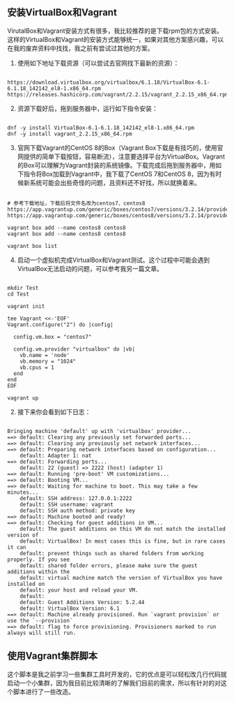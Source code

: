 ## 安装VirtualBox和Vagrant

VirutalBox和Vagrant安装方式有很多，我比较推荐的是下载rpm包的方式安装。这样的VirtualBox和Vagrant的安装方式能够统一，如果对其他方案感兴趣，可以在我的废弃资料中找找，我之前有尝试过其他的方案。

1. 使用如下地址下载资源（可以尝试去官网找下最新的资源）：

~~~

https://download.virtualbox.org/virtualbox/6.1.18/VirtualBox-6.1-6.1.18_142142_el8-1.x86_64.rpm
https://releases.hashicorp.com/vagrant/2.2.15/vagrant_2.2.15_x86_64.rpm

~~~

2. 资源下载好后，拖到服务器中，运行如下指令安装：

~~~

dnf -y install VirtualBox-6.1-6.1.18_142142_el8-1.x86_64.rpm
dnf -y install vagrant_2.2.15_x86_64.rpm

~~~

3. 官网下载Vagrant的CentOS 8的Box（Vagrant Box下载是有技巧的，使用官网提供的简单下载按钮，容易断流），注意要选择平台为VirtualBox。Vagrant的Box可以理解为Vagrant封装的系统镜像。下载完成后拖到服务器中，用如下指令将Box加载到Vagrant中，我下载了CentOS 7和CentOS 8，因为有时候新系统可能会出些奇怪的问题，且资料还不好找，所以就换着来。

~~~

# 参考下载地址，下载后将文件名改为centos7、centos8
https://app.vagrantup.com/generic/boxes/centos7/versions/3.2.14/providers/virtualbox.box
https://app.vagrantup.com/generic/boxes/centos8/versions/3.2.14/providers/virtualbox.box

vagrant box add --name centos8 centos8
vagrant box add --name centos8 centos8

vagrant box list

~~~

4. 启动一个虚拟机完成VirtualBox和Vagrant测试。这个过程中可能会遇到VirtualBox无法启动的问题，可以参考我另一篇文章。

~~~ shell

mkdir Test
cd Test

vagrant init

tee Vagrant <<-'EOF'
Vagrant.configure("2") do |config|

  config.vm.box = "centos7"

  config.vm.provider "virtualbox" do |vb|
    vb.name = 'node'
    vb.memory = "1024"
    vb.cpus = 1
  end
end
EOF

vagrant up

~~~

2. 接下来你会看到如下日志：

~~~

Bringing machine 'default' up with 'virtualbox' provider...
==> default: Clearing any previously set forwarded ports...
==> default: Clearing any previously set network interfaces...
==> default: Preparing network interfaces based on configuration...
    default: Adapter 1: nat
==> default: Forwarding ports...
    default: 22 (guest) => 2222 (host) (adapter 1)
==> default: Running 'pre-boot' VM customizations...
==> default: Booting VM...
==> default: Waiting for machine to boot. This may take a few minutes...
    default: SSH address: 127.0.0.1:2222
    default: SSH username: vagrant
    default: SSH auth method: private key
==> default: Machine booted and ready!
==> default: Checking for guest additions in VM...
    default: The guest additions on this VM do not match the installed version of
    default: VirtualBox! In most cases this is fine, but in rare cases it can
    default: prevent things such as shared folders from working properly. If you see
    default: shared folder errors, please make sure the guest additions within the
    default: virtual machine match the version of VirtualBox you have installed on
    default: your host and reload your VM.
    default: 
    default: Guest Additions Version: 5.2.44
    default: VirtualBox Version: 6.1
==> default: Machine already provisioned. Run `vagrant provision` or use the `--provision`
==> default: flag to force provisioning. Provisioners marked to run always will still run.

~~~

## 使用Vagrant集群脚本

这个脚本是我之前学习一些集群工具时开发的，它的优点是可以轻松改几行代码就启动一个小集群，因为我目前比较清晰的了解我们目前的需求，所以有针对的对这个脚本进行了一些改造。


